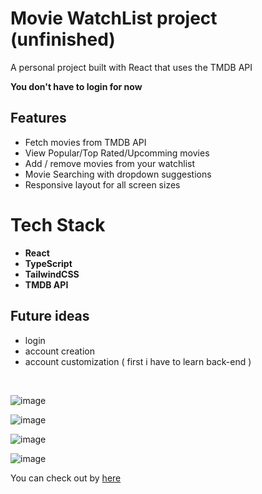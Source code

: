 # Movie WatchList project (unfinished)
A personal project built with React that uses the TMDB API

**You don't have to login for now**

## Features

- Fetch movies from TMDB API
- View Popular/Top Rated/Upcomming  movies
- Add / remove movies from your watchlist
- Movie Searching with dropdown suggestions
- Responsive layout for all screen sizes

# Tech Stack

- **React**
- **TypeScript**
- **TailwindCSS**
- **TMDB API**

## Future ideas
- login
- account creation
- account customization
( first i have to learn back-end )

<br>

![image](https://github.com/user-attachments/assets/93340a74-e914-4612-ac9a-d3a06f365d23)

![image](https://github.com/user-attachments/assets/47a8cac9-ce62-4249-b212-c9a6db66773b)

![image](https://github.com/user-attachments/assets/347add32-b852-4ded-b1d6-908db08f8347)

![image](https://github.com/user-attachments/assets/75dadca4-accc-49a9-b100-502ab8e3224f)

You can check out by [here](https://leleo1337.github.io/MovieApp/)
